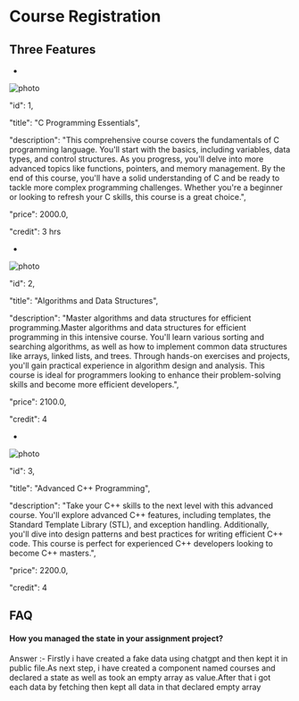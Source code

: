 
# Course Registration



## Three Features
-


![photo](https://i.ibb.co/Gc8WMHq/pic1.png)

"id": 1,

"title": "C Programming Essentials",

"description": "This comprehensive course covers the fundamentals of C programming language. You'll start with the basics, including variables, data types, and control structures. As you progress, you'll delve into more advanced topics like functions, pointers, and memory management. By the end of this course, you'll have a solid understanding of C and be ready to tackle more complex programming challenges. Whether you're a beginner or looking to refresh your C skills, this course is a great choice.",

"price": 2000.0,

"credit": 3 hrs

-


![photo](https://i.ibb.co/ypSRZF5/pic2.png)

"id": 2,

"title": "Algorithms and Data Structures",

"description": "Master algorithms and data structures for efficient programming.Master algorithms and data structures for efficient programming in this intensive course. You'll learn various sorting and searching algorithms, as well as how to implement common data structures like arrays, linked lists, and trees. Through hands-on exercises and projects, you'll gain practical experience in algorithm design and analysis. This course is ideal for programmers looking to enhance their problem-solving skills and become more efficient developers.",

"price": 2100.0,

"credit": 4

-
![photo](https://i.ibb.co/CbjdHNv/pic3.png)

"id": 3,

"title": "Advanced C++ Programming",

"description": "Take your C++ skills to the next level with this advanced course. You'll explore advanced C++ features, including templates, the Standard Template Library (STL), and exception handling. Additionally, you'll dive into design patterns and best practices for writing efficient C++ code. This course is perfect for experienced C++ developers looking to become C++ masters.",

"price": 2200.0,

"credit": 4
## FAQ

#### How you managed the state in your assignment project?

Answer :- Firstly i have created a fake data using chatgpt and then kept it in public file.As next step, i have created a component named courses and declared a state as well as took an empty array as value.After that i got each data by fetching then kept all data in that declared empty array



